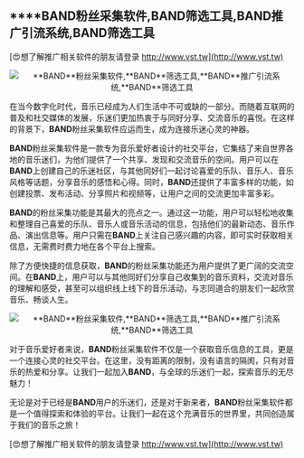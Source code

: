 ## ****BAND**粉丝采集软件,**BAND**筛选工具,**BAND**推广引流系统,**BAND**筛选工具**

[😍想了解推广相关软件的朋友请登录 http://www.vst.tw](http://www.vst.tw)

 <center><img src="https://vst.tw/MP4/tuiguang/png/7.png" alt="**BAND**粉丝采集软件,**BAND**筛选工具,**BAND**推广引流系统,**BAND**筛选工具"></center>

在当今数字化时代，音乐已经成为人们生活中不可或缺的一部分。而随着互联网的普及和社交媒体的发展，乐迷们更加热衷于与同好分享、交流音乐的喜悦。在这样的背景下，**BAND**粉丝采集软件应运而生，成为连接乐迷心灵的神器。

**BAND**粉丝采集软件是一款专为音乐爱好者设计的社交平台，它集结了来自世界各地的音乐迷们，为他们提供了一个共享、发现和交流音乐的空间。用户可以在**BAND**上创建自己的乐迷社区，与其他同好们一起讨论喜爱的乐队、音乐人、音乐风格等话题，分享音乐的感悟和心得。同时，**BAND**还提供了丰富多样的功能，如创建投票、发布活动、分享照片和视频等，让用户之间的交流更加丰富多彩。

**BAND**的粉丝采集功能是其最大的亮点之一。通过这一功能，用户可以轻松地收集和整理自己喜爱的乐队、音乐人或音乐活动的信息，包括他们的最新动态、音乐作品、演出信息等。用户只需在**BAND**上关注自己感兴趣的内容，即可实时获取相关信息，无需费时费力地在各个平台上搜索。

除了方便快捷的信息获取，**BAND**的粉丝采集功能还为用户提供了更广阔的交流空间。在**BAND**上，用户可以与其他同好们分享自己收集到的音乐资料，交流对音乐的理解和感受，甚至可以组织线上线下的音乐活动，与志同道合的朋友们一起欣赏音乐、畅谈人生。

 <center><img src="https://vst.tw/MP4/tuiguang/png/1.png" alt="**BAND**粉丝采集软件,**BAND**筛选工具,**BAND**推广引流系统,**BAND**筛选工具"></center>

对于音乐爱好者来说，**BAND**粉丝采集软件不仅是一个获取音乐信息的工具，更是一个连接心灵的社交平台。在这里，没有距离的限制，没有语言的隔阂，只有对音乐的热爱和分享。让我们一起加入**BAND**，与全球的乐迷们一起，探索音乐的无尽魅力！

无论是对于已经是**BAND**用户的乐迷们，还是对于新来者，**BAND**粉丝采集软件都是一个值得探索和体验的平台。让我们一起在这个充满音乐的世界里，共同创造属于我们的音乐之旅！

[😍想了解推广相关软件的朋友请登录 http://www.vst.tw](http://www.vst.tw)



